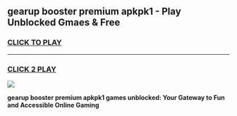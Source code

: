 
## gearup booster premium apkpk1 - Play Unblocked Gmaes & Free
<h3>
<a href="https://news.freeplayer.one?title=gearup_booster_premium_apkpk1&ref=16F">CLICK TO PLAY</a></h3>
<hr>

<h3>
<a href="https://news.freeplayer.one?title=gearup_booster_premium_apkpk1&ref=16F">CLICK 2 PLAY</a>
  
</h3>

<a href="https://news.freeplayer.one?title=gearup_booster_premium_apkpk1&ref=16F/"><img src="https://clearcache.store/games.png"></a>


**gearup booster premium apkpk1 games unblocked: Your Gateway to Fun and Accessible Online Gaming**

